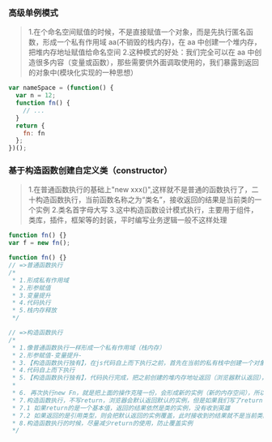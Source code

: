 ### 高级单例模式

> 1.在个命名空间赋值的时候，不是直接赋值一个对象，而是先执行匿名函数，形成一个私有作用域 aa(不销毁的栈内存)，在 aa 中创建一个堆内存，把堆内存地址赋值给命名空间 2.这种模式的好处：我们完全可以在 aa 中创造很多内容（变量或函数），那些需要供外面调取使用的，我们暴露到返回的对象中(模块化实现的一种思想）

```javascript
var nameSpace = (function() {
  var n = 12;
  function fn() {
    // ...
  }
  return {
    fn: fn
  };
})();
```

### 基于构造函数创建自定义类（constructor）

> 1.在普通函数执行的基础上"new xxx()",这样就不是普通的函数执行了，二十构造函数执行，当前函数名称之为“类名”，接收返回的结果是当前类的一个实例 2.类名首字母大写 3.这中构造函数设计模式执行，主要用于组件，类库，插件，框架等的封装，平时编写业务逻辑一般不这样处理

```javascript
function fn() {}
var f = new fn();
```

```javascript
function fn() {}
// =>普通函数执行
/*
 * 1.形成私有作用域
 * 2.形参赋值
 * 3.变量提升
 * 4.代码执行
 * 5.栈内存释放
 */

// =>构造函数执行
/*
 * 1.像普通函数执行一样形成一个私有作用域（栈内存）
 * 2.形参赋值-变量提升-
 * 3.【构造函数执行独有】，在js代码自上而下执行之前，首先在当前的私有栈中创建一个对象（暂时不存储任何的东西），并且让函数中的执行主体（this）指向这个新的堆内存
 * 4.代码自上而下执行
 * 5.【构造函数执行独有】，代码执行完成，把之前创建的堆内存地址返回（浏览器默认返回），也就是开始创建的对象其实就是当前Fn这个类的一个实例，我们让this指向这个实例，代码执行中的this.xxx = xxx 都是给实例设置“私有属性”，最后浏览器会默认把创建的实例返回，供外面接收
 *
 * 6. 再次执行new Fn，就是把上面的操作克隆一份，会形成新的实例（新的内存空间），所以说实例是独立分开的
 * 7.构造函数执行，不写return，浏览器会默认返回默认的实例，但是如果我们写了return
 * 7.1 如果return的是一个基本值，返回的结果依然是类的实例，没有收到英雄
 * 7.2 如果返回的是引用类型，则会把默认返回的实例覆盖，此时接收到的结果就不是当前类的实例了
 * 8.构造函数执行的时候，尽量减少return的使用，防止覆盖实例
 */
```
